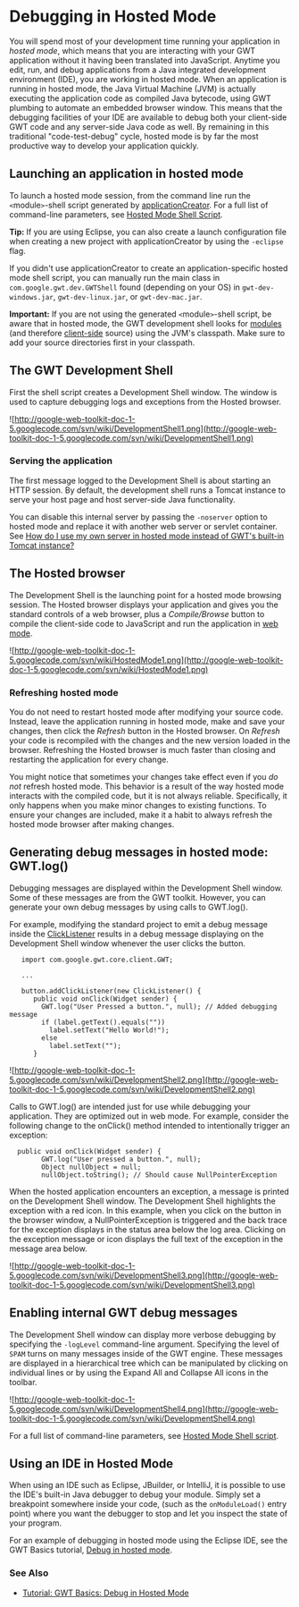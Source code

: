 # Debugging in Hosted Mode #
You will spend most of your development time running your application in _hosted mode_, which means that you are interacting with your GWT application without it having been translated into JavaScript. Anytime you edit, run, and debug applications from a Java integrated development environment (IDE), you are working in hosted mode. When an application is running in hosted mode, the Java Virtual Machine (JVM) is actually executing the application code as compiled Java bytecode, using GWT plumbing to automate an embedded browser window. This means that the debugging facilities of your IDE are available to debug both your client-side GWT code and any server-side Java code as well. By remaining in this traditional "code-test-debug" cycle, hosted mode is by far the most productive way to develop your application quickly.

## Launching an application in hosted mode ##
To launch a hosted mode session, from the command line run the `<`module`>`-shell script generated by [applicationCreator](DevGuideApplicationCreator.md). For a full list of command-line parameters, see [Hosted Mode Shell Script](DevGuideModuleHostedModeScript.md).

**Tip:** If you are using Eclipse, you can also create a launch configuration file when creating a new project with applicationCreator by using the `-eclipse` flag.

If you didn't use applicationCreator to create an application-specific hosted mode shell script, you can manually run the main class in `com.google.gwt.dev.GWTShell` found (depending on your OS) in `gwt-dev-windows.jar`, `gwt-dev-linux.jar`, or `gwt-dev-mac.jar`.

**Important:** If you are not using the generated `<`module`>`-shell script, be aware that in hosted mode, the GWT development shell looks for [modules](DevGuideModules.md) (and therefore [client-side](DevGuideClientSide.md) source) using the JVM's classpath. Make sure to add your source directories first in your classpath.

## The GWT Development Shell ##
First the shell script creates a Development Shell window. The window is used to capture debugging logs and exceptions from the Hosted browser.

![http://google-web-toolkit-doc-1-5.googlecode.com/svn/wiki/DevelopmentShell1.png](http://google-web-toolkit-doc-1-5.googlecode.com/svn/wiki/DevelopmentShell1.png)

### Serving the application ###
The first message logged to the Development Shell is about starting an HTTP session. By default, the development shell runs a Tomcat instance to serve your host page and host server-side Java functionality.

You can disable this internal server by passing the `-noserver` option to hosted mode and replace it with another web server or servlet container. See [How do I use my own server in hosted mode instead of GWT's built-in Tomcat instance?](FAQ_HostedModeNoServer.md)

## The Hosted browser ##
The Development Shell is the launching point for a hosted mode browsing session. The Hosted browser displays your application and gives you the standard controls of a web browser, plus a _Compile/Browse_ button to compile the client-side code to JavaScript and run the application in [web mode](DevGuideRunningInWebMode.md).

![http://google-web-toolkit-doc-1-5.googlecode.com/svn/wiki/HostedMode1.png](http://google-web-toolkit-doc-1-5.googlecode.com/svn/wiki/HostedMode1.png)

### Refreshing hosted mode ###
You do not need to restart hosted mode after modifying your source code. Instead, leave the application running in hosted mode, make and save your changes, then click the _Refresh_ button in the Hosted browser. On _Refresh_ your code is recompiled with the changes and the new version loaded in the browser. Refreshing the Hosted browser is much faster than closing and restarting the application for every change.

You might notice that sometimes your changes take effect even if you _do not_ refresh hosted mode. This behavior is a result of the way hosted mode interacts with the compiled code, but it is not always reliable. Specifically, it only happens when you make minor changes to existing functions. To ensure your changes are included, make it a habit to always refresh the hosted mode browser after making changes.

## Generating debug messages in hosted mode: GWT.log() ##
Debugging messages are displayed within the Development Shell window. Some of these messages are from the GWT toolkit. However, you can generate your own debug messages by using calls to GWT.log().

For example, modifying the standard project to emit a debug message inside the [ClickListener](http://google-web-toolkit.googlecode.com/svn/javadoc/1.5/com/google/gwt/user/client/ui/ClickListener.html) results in a debug message displaying on the Development Shell window whenever the user clicks the button.

```
   import com.google.gwt.core.client.GWT;

   ...

   button.addClickListener(new ClickListener() {
      public void onClick(Widget sender) {
        GWT.log("User Pressed a button.", null); // Added debugging message
        if (label.getText().equals(""))
          label.setText("Hello World!");
        else
          label.setText("");
      }
```

![http://google-web-toolkit-doc-1-5.googlecode.com/svn/wiki/DevelopmentShell2.png](http://google-web-toolkit-doc-1-5.googlecode.com/svn/wiki/DevelopmentShell2.png)

Calls to GWT.log() are intended just for use while debugging your application. They are optimized out in web mode. For example, consider the following change to the onClick() method intended to intentionally trigger an exception:

```
  public void onClick(Widget sender) {
        GWT.log("User pressed a button.", null);
        Object nullObject = null;
        nullObject.toString(); // Should cause NullPointerException

```

When the hosted application encounters an exception, a message is printed on the Development Shell window. The Development Shell highlights the exception with a red icon. In this example, when you click on the button in the browser window, a NullPointerException is triggered and the back trace for the exception displays in the status area below the log area. Clicking on the exception message or icon displays the full text of the exception in the message area below.

![http://google-web-toolkit-doc-1-5.googlecode.com/svn/wiki/DevelopmentShell3.png](http://google-web-toolkit-doc-1-5.googlecode.com/svn/wiki/DevelopmentShell3.png)

## Enabling internal GWT debug messages ##
The Development Shell window can display more verbose debugging by specifying the `-logLevel` command-line argument. Specifying the level of `SPAM` turns on many messages inside of the GWT engine. These messages are displayed in a hierarchical tree which can be manipulated by clicking on individual lines or by using the Expand All and Collapse All icons in the toolbar.

![http://google-web-toolkit-doc-1-5.googlecode.com/svn/wiki/DevelopmentShell4.png](http://google-web-toolkit-doc-1-5.googlecode.com/svn/wiki/DevelopmentShell4.png)

For a full list of command-line parameters, see [Hosted Mode Shell script](DevGuideModuleHostedModeScript.md).

## Using an IDE in Hosted Mode ##
When using an IDE such as Eclipse, JBuilder, or IntelliJ, it is possible to use the IDE's built-in Java debugger to debug your module. Simply set a breakpoint somewhere inside your code, (such as the `onModuleLoad()` entry point) where you want the debugger to stop and let you inspect the state of your program.

For an example of debugging in hosted mode using the Eclipse IDE, see the GWT Basics tutorial,  [Debug in hosted mode](GettingStartedHostedMode.md).

### See Also ###
  * [Tutorial: GWT Basics: Debug in Hosted Mode](GettingStartedHostedMode.md)

